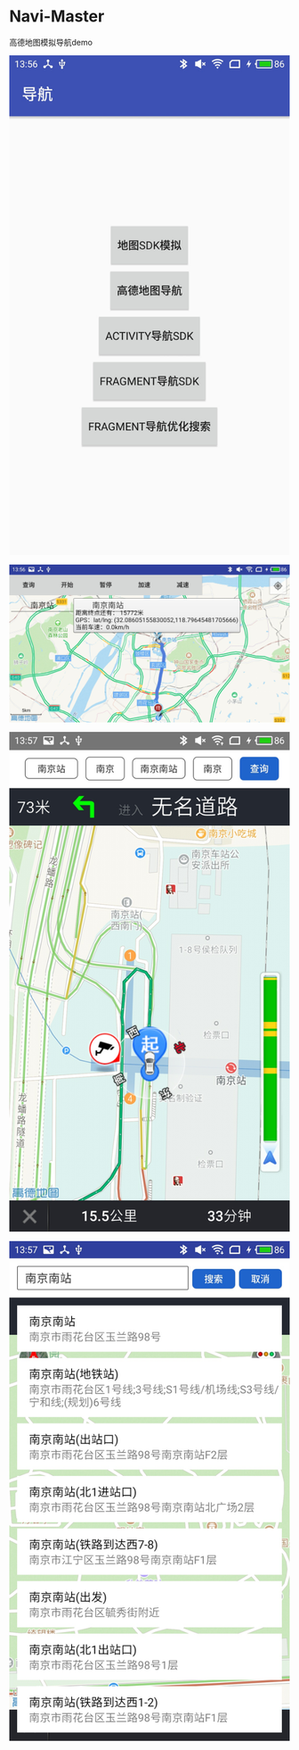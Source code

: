 # Navi-Master
高德地图模拟导航demo

![](https://github.com/huangshuyuan/Navi-Master/blob/master/img/1.jpg)


![](https://github.com/huangshuyuan/Navi-Master/blob/master/img/2.jpg)



![](https://github.com/huangshuyuan/Navi-Master/blob/master/img/3.jpg)


![](https://github.com/huangshuyuan/Navi-Master/blob/master/img/4.jpg)
